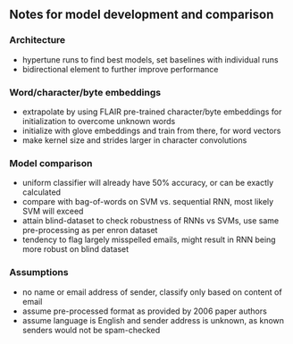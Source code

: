 ## Notes for model development and comparison

### Architecture
* hypertune runs to find best models, set baselines with individual runs
* bidirectional element to further improve performance

### Word/character/byte embeddings
* extrapolate by using FLAIR pre-trained character/byte embeddings for initialization to overcome unknown words
* initialize with glove embeddings and train from there, for word vectors
* make kernel size and strides larger in character convolutions

### Model comparison
* uniform classifier will already have 50% accuracy, or can be exactly calculated
* compare with bag-of-words on SVM vs. sequential RNN, most likely SVM will exceed
* attain blind-dataset to check robustness of RNNs vs SVMs, use same pre-processing as per enron dataset
* tendency to flag largely misspelled emails, might result in RNN being more robust on blind dataset

### Assumptions
* no name or email address of sender, classify only based on content of email
* assume pre-processed format as provided by 2006 paper authors
* assume language is English and sender address is unknown, as known senders would not be spam-checked
